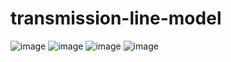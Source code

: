 # transmission-line-model
![image](https://user-images.githubusercontent.com/64545393/133841374-dfd84c8b-796c-48fd-ad35-12c13bd1cf0e.png)
![image](https://user-images.githubusercontent.com/64545393/133841573-4bc1c7e1-fb03-4330-950b-693b5ada7084.png)
![image](https://user-images.githubusercontent.com/64545393/133841644-2a01d936-8300-4dc0-8706-e7dc9700ed79.png)
![image](https://user-images.githubusercontent.com/64545393/133841717-dcd47bf4-c675-40d6-a6e6-036f8cfd54d9.png)

